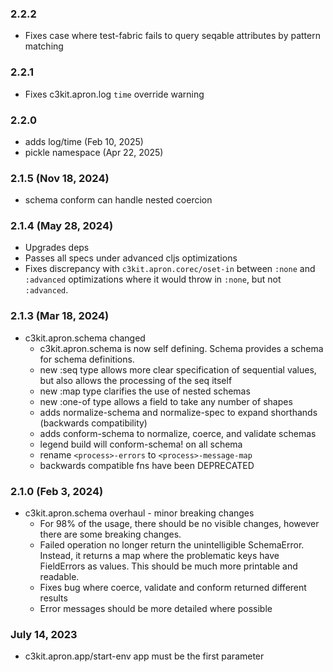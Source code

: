 ### 2.2.2
 * Fixes case where test-fabric fails to query seqable attributes by pattern matching

### 2.2.1
 * Fixes c3kit.apron.log `time` override warning

### 2.2.0 
 * adds log/time (Feb 10, 2025)
 * pickle namespace (Apr 22, 2025)

### 2.1.5 (Nov 18, 2024)
 * schema conform can handle nested coercion

### 2.1.4 (May 28, 2024)
 * Upgrades deps
 * Passes all specs under advanced cljs optimizations
 * Fixes discrepancy with `c3kit.apron.corec/oset-in` between `:none` and `:advanced` optimizations where it would throw in `:none`, but not `:advanced`.

### 2.1.3 (Mar 18, 2024)
 * c3kit.apron.schema changed
   * c3kit.apron.schema is now self defining. Schema provides a schema for schema definitions.
   * new :seq type allows more clear specification of sequential values, but also allows the processing of the seq itself
   * new :map type clarifies the use of nested schemas
   * new :one-of type allows a field to take any number of shapes
   * adds normalize-schema and normalize-spec to expand shorthands (backwards compatibility)
   * adds conform-schema to normalize, coerce, and validate schemas
   * legend build will conform-schema! on all schema
   * rename `<process>-errors` to `<process>-message-map`
   * backwards compatible fns have been DEPRECATED 

### 2.1.0 (Feb 3, 2024)
 * c3kit.apron.schema overhaul - minor breaking changes
   * For 98% of the usage, there should be no visible changes, however there are some breaking changes.
   * Failed operation no longer return the unintelligible SchemaError. Instead, it returns a map where the problematic keys have FieldErrors as values.  This should be much more printable and readable.
   * Fixes bug where coerce, validate and conform returned different results
   * Error messages should be more detailed where possible

### July 14, 2023
 * c3kit.apron.app/start-env app must be the first parameter
